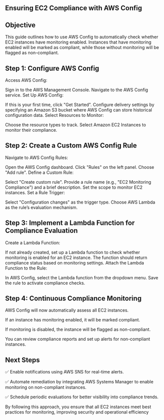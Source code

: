 ## Ensuring EC2 Compliance with AWS Config
## Objective
This guide outlines how to use AWS Config to automatically check whether EC2 instances have monitoring enabled. Instances that have monitoring enabled will be marked as compliant, while those without monitoring will be flagged as non-compliant.


## Step 1: Configure AWS Config
Access AWS Config:

Sign in to the AWS Management Console.
Navigate to the AWS Config service.
Set Up AWS Config:

If this is your first time, click "Get Started".
Configure delivery settings by specifying an Amazon S3 bucket where AWS Config can store historical configuration data.
Select Resources to Monitor:

Choose the resource types to track.
Select Amazon EC2 Instances to monitor their compliance.


## Step 2: Create a Custom AWS Config Rule
Navigate to AWS Config Rules:

Open the AWS Config dashboard.
Click "Rules" on the left panel.
Choose "Add rule".
Define a Custom Rule:

Select "Create custom rule".
Provide a rule name (e.g., "EC2 Monitoring Compliance") and a brief description.
Set the scope to monitor EC2 instances.
Set a Rule Trigger:

Select "Configuration changes" as the trigger type.
Choose AWS Lambda as the rule’s evaluation mechanism.


## Step 3: Implement a Lambda Function for Compliance Evaluation
Create a Lambda Function:

If not already created, set up a Lambda function to check whether monitoring is enabled for an EC2 instance.
The function should return compliance status based on monitoring settings.
Attach the Lambda Function to the Rule:

In AWS Config, select the Lambda function from the dropdown menu.
Save the rule to activate compliance checks.


## Step 4: Continuous Compliance Monitoring
AWS Config will now automatically assess all EC2 instances.

If an instance has monitoring enabled, it will be marked compliant.

If monitoring is disabled, the instance will be flagged as non-compliant.

You can review compliance reports and set up alerts for non-compliant instances.


## Next Steps
✅ Enable notifications using AWS SNS for real-time alerts.

✅ Automate remediation by integrating AWS Systems Manager to enable monitoring on non-compliant instances.

✅ Schedule periodic evaluations for better visibility into compliance trends.

By following this approach, you ensure that all EC2 instances meet best practices for monitoring, improving security and operational efficiency
